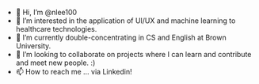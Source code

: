 - 👋 Hi, I’m @nlee100
- 👀 I’m interested in the application of UI/UX and machine learning to healthcare technologies.
- 🌱 I’m currently double-concentrating in CS and English at Brown University.
- 💞️ I’m looking to collaborate on projects where I can learn and contribute and meet new people. :)
- 📫 How to reach me ... via Linkedin!

<!---
nlee100/nlee100 is a ✨ special ✨ repository because its `README.md` (this file) appears on your GitHub profile.
You can click the Preview link to take a look at your changes.
--->
